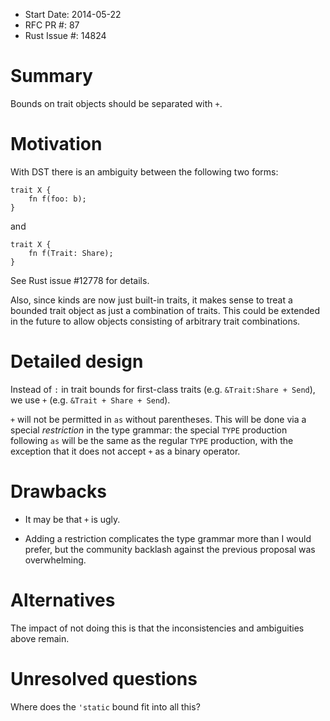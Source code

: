 - Start Date: 2014-05-22
- RFC PR #: 87
- Rust Issue #: 14824

# Summary

Bounds on trait objects should be separated with `+`.

# Motivation

With DST there is an ambiguity between the following two forms:

    trait X {
        fn f(foo: b);
    }


and

    trait X {
        fn f(Trait: Share);
    }

See Rust issue #12778 for details.

Also, since kinds are now just built-in traits, it makes sense to treat a bounded trait object as just a combination of traits. This could be extended in the future to allow objects consisting of arbitrary trait combinations.

# Detailed design

Instead of `:` in trait bounds for first-class traits (e.g. `&Trait:Share + Send`), we use `+` (e.g. `&Trait + Share + Send`).

`+` will not be permitted in `as` without parentheses. This will be done via a special *restriction* in the type grammar: the special `TYPE` production following `as` will be the same as the regular `TYPE` production, with the exception that it does not accept `+` as a binary operator.

# Drawbacks

* It may be that `+` is ugly.

* Adding a restriction complicates the type grammar more than I would prefer, but the community backlash against the previous proposal was overwhelming.

# Alternatives

The impact of not doing this is that the inconsistencies and ambiguities above remain.

# Unresolved questions

Where does the `'static` bound fit into all this?
